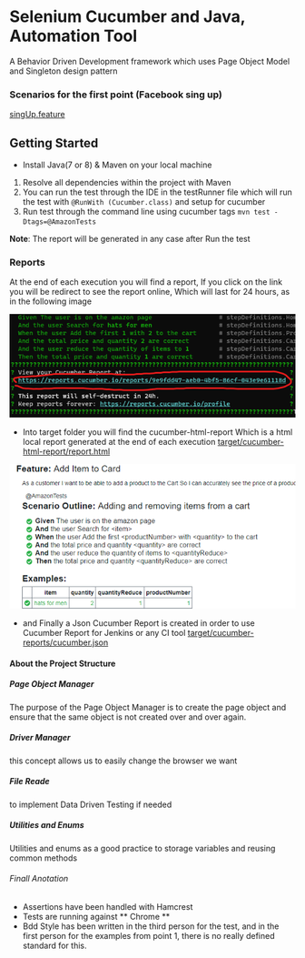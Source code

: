 # Selenium Cucumber and Java, Automation Tool
A Behavior Driven Development framework which uses Page Object Model and Singleton design pattern

### Scenarios for the first point (Facebook sing up) 
[singUp.feature](src/test/resources/facebookFeatures/singUp.feature)

## Getting Started
* Install Java(7 or 8) & Maven on your local machine

1. Resolve all dependencies within the project with Maven
2. You can run the test through the IDE in the testRunner file
   which will run the test with `@RunWith (Cucumber.class)` and setup for cucumber
3. Run test through the command line using cucumber tags 
   `mvn test -Dtags=@AmazonTests`

**Note**: The report will be generated in any case after Run the test

### Reports
At the end of each execution you will find a report, If you click on the link you will be redirect
to see the report online, Which will last for 24 hours, as in the following image 

![img_2.png](img_2.png)

* Into target folder you will find the cucumber-html-report Which is a html local report generated at the end
of each execution
[target/cucumber-html-report/report.html
](target/cucumber-html-report/report.html)

![img_1.png](img_1.png)

* and Finally a Json Cucumber Report is created in order to use Cucumber Report for Jenkins or any CI tool 
[target/cucumber-reports/cucumber.json](target/cucumber-reports/cucumber.json)

#### About the Project Structure
##### Page Object Manager
The purpose of the Page Object Manager is to create the page object and ensure that the same
object is not created over and over again.
##### Driver Manager
this concept allows us to easily change the browser we want
##### File Reade 
to implement Data Driven Testing if needed
##### Utilities and Enums
Utilities and enums as a good practice to storage variables and reusing common methods

###### Finall Anotation 
* Assertions have been handled with Hamcrest
* Tests are running against ** Chrome **
* Bdd Style has been written in the third person for the test, 
and in the first person for the examples from point 1,
 there is no really defined standard for this.